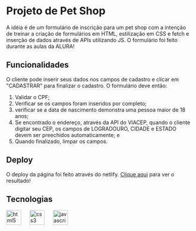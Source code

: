 # Projeto de Pet Shop
A idéia é de um formulário de inscrição para um pet shop com a intenção de treinar a criação de formulários em HTML, estilização em CSS e fetch e inserção de dados através de APIs utilizando JS.
O formulário foi feito durante as aulas da ALURA!

## Funcionalidades
O cliente pode inserir seus dados nos campos de cadastro e clicar em "CADASTRAR" para finalizar o cadastro.
O formulário deve então:

1. Validar o CPF;
2. Verificar se os campos foram inseridos por completo;
3. verificar se a data de nascimento demonstra uma pessoa maior de 18 anos;
4. Se encontrado o endereço, através da API do VIACEP, quando o cliente digitar seu CEP, os campos de LOGRADOURO, CIDADE e ESTADO devem ser preechidos automaticamente; e
5. Quando finalizado, limpar os campos.

## Deploy
O deploy da página foi feito através do netlify. <a href="https://doguito-petshop.netlify.app/">Clique aqui</a> para ver o resultado!

## Tecnologias
<div>
  <img src="https://cdn.jsdelivr.net/gh/devicons/devicon/icons/html5/html5-original.svg" height="40" alt="html5 logo"  />
  <img width="15" />
  <img src="https://cdn.jsdelivr.net/gh/devicons/devicon/icons/css3/css3-original.svg" height="40" alt="css3 logo"  />
  <img width="15" />
  <img src="https://cdn.jsdelivr.net/gh/devicons/devicon/icons/javascript/javascript-original.svg" height="40" alt="javascript logo"  />
  <img width="15" />
</div>

